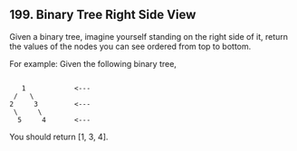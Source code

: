 ## 199. Binary Tree Right Side View 

Given a binary tree, imagine yourself standing on the right side of it, return the values of the nodes you can see ordered from top to bottom.

For example:
Given the following binary tree,
```

   1            <---
 /   \
2     3         <---
 \     \
  5     4       <---
```
You should return [1, 3, 4]. 
